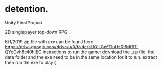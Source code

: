 # detention.
Unity Final Project

2D singleplayer top-down RPG 

6/1/2019
zip file with exe can be found here:
https://drive.google.com/drive/u/0/folders/1OHCz6TluUzRlfMf8T-QYcGvh8e40hlEC
instructions to run the game:
download the .zip file. the data folder and the exe need to be in the same location for it to run. extract then run the exe to play :)
